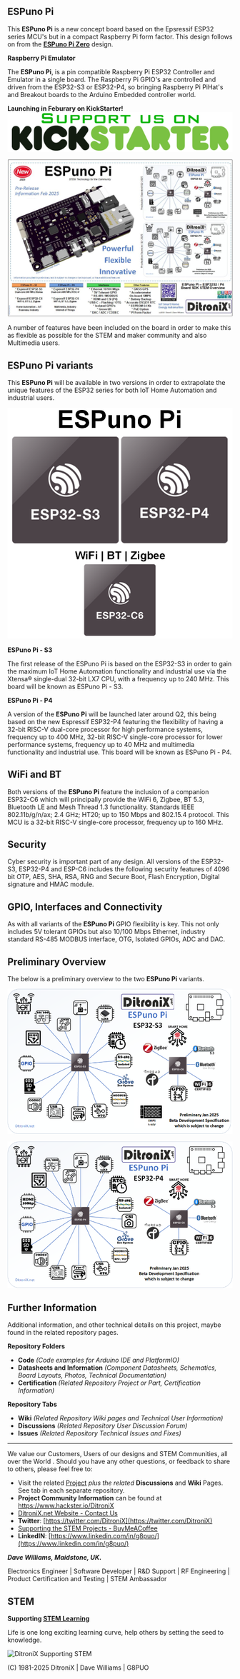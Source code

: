 ## ESPuno Pi 

This **ESPuno Pi** is a new concept board based on the Epsressif ESP32 series MCU's but in a compact Raspberry Pi form factor.  This design follows on from the [**ESPuno Pi Zero**](https://github.com/DitroniX/ESPuno-Pi-Zero_WiFi-BT-Zigbee-Thread-60V) design.

**Raspberry Pi Emulator**

The **ESPuno Pi**, is a pin compatible Raspberry Pi ESP32 Controller and Emulator in a single board.  The Raspberry Pi GPIO's are controlled and driven from the ESP32-S3 or ESP32-P4, so bringing Raspberry Pi PiHat's and Breakout boards to the Arduino Embedded controller world.

**Launching in Feburary on KickStarter!**
[![KickStarter](https://github.com/DitroniX/DitroniX/blob/main/Files/KickStarter-SupportUs.png 'KickStarter')](https://www.kickstarter.com/profile/ditronix/created)


![ESPuno Pi - Espressif MCUs](https://github.com/DitroniX/DitroniX/blob/main/Files/ESPuno%20Pi%20-Block%20Diagram%20-%20PreRelease%20Information.jpg)

A number of features have been included on the board in order to make this as flexible as possible for the STEM and maker community and also Multimedia users.

## ESPuno Pi variants

This **ESPuno Pi** will be available in two versions in order to extrapolate the unique features of the ESP32 series for both IoT Home Automation and industrial users.

![ESPuno Pi - Espressif MCUs](https://github.com/DitroniX/ESPuno-Pi-Raspberry-Pi-ESP32-Controller-Emulator/blob/main/Datasheets%20and%20Information/ESPuno%20Pi%20-%20Espressif%20MCUs.png)

**ESPuno Pi  - S3**

The first release of the ESPuno Pi is based on the ESP32-S3 in order to gain the maximum IoT Home Automation functionality and industrial use via the Xtensa® single-dual 32-bit LX7 CPU, with a frequency up to 240 MHz. This board will be known as ESPuno Pi  - S3.

**ESPuno Pi  - P4**

A version of the **ESPuno Pi** will be launched later around Q2, this being based on the new Espressif ESP32-P4 featuring the flexibility of having a 32-bit RISC-V dual-core processor for high performance systems, frequency up to 400 MHz, 32-bit RISC-V single-core processor for lower performance systems, frequency up to 40 MHz and multimedia functionality and industrial use. This board will be known as ESPuno Pi  - P4.

## WiFi and BT

Both versions of the **ESPuno Pi** feature the inclusion of a companion ESP32-C6 which will principally provide the WiFi 6, Zigbee, BT 5.3, Bluetooth LE and Mesh Thread 1.3 functionality. Standards IEEE 802.11b/g/n/ax; 2.4 GHz; HT20; up to 150 Mbps and 802.15.4 protocol. This MCU is a 32-bit RISC-V single-core processor, frequency up to 160 MHz.

## Security

Cyber security is important part of any design. All versions of the ESP32-S3, ESP32-P4 and ESP-C6 includes the following security features of 4096 bit OTP, AES, SHA, RSA, RNG and Secure Boot, Flash Encryption, Digital signature and HMAC module.

## GPIO, Interfaces and Connectivity

As with all variants of the **ESPuno Pi** GPIO flexibility is key. This not only includes 5V tolerant GPIOs but also 10/100 Mbps Ethernet, industry standard RS-485 MODBUS interface, OTG, Isolated GPIOs, ADC and DAC.

## Preliminary Overview

The below is a preliminary overview to the two **ESPuno Pi** variants.

![ESPuno Pi S3](https://github.com/DitroniX/ESPuno-Pi-Raspberry-Pi-ESP32-Controller-Emulator/blob/main/Datasheets%20and%20Information/ditronix.net%20ESPuno%20Pi%20-%20ESP32-S3.png)

![ESPuno Pi P4](https://github.com/DitroniX/ESPuno-Pi-Raspberry-Pi-ESP32-Controller-Emulator/blob/main/Datasheets%20and%20Information/ditronix.net%20ESPuno%20Pi%20-%20ESP32-P4.png)
## **Further Information**

Additional information, and other technical details on this project, maybe found in the related repository pages.

**Repository Folders**

 - **Code** *(Code examples for Arduino  IDE and PlatformIO)*
 -  **Datasheets and Information** *(Component Datasheets, Schematics, Board Layouts, Photos, Technical Documentation)*
 - **Certification** *(Related Repository Project or Part, Certification Information)*

**Repository Tabs**

 - **Wiki** *(Related Repository Wiki pages and Technical User Information)*
 - **Discussions** *(Related Repository User Discussion Forum)*
 - **Issues** *(Related Repository Technical Issues and Fixes)*

***

We value our Customers, Users of our designs and STEM Communities, all over the World . Should you have any other questions, or feedback to share to others, please feel free to:

* Visit the related [Project](https://github.com/DitroniX?tab=repositories) *plus the related* **Discussions** and **Wiki** Pages.  See tab in each separate repository.
* **Project Community Information** can be found at https://www.hackster.io/DitroniX
* [DitroniX.net Website - Contact Us](https://ditronix.net/contact/)
* **Twitter**: [https://twitter.com/DitroniX](https://twitter.com/DitroniX)
* [Supporting the STEM Projects - BuyMeACoffee](https://www.buymeacoffee.com/DitroniX)
*  **LinkedIN**: [https://www.linkedin.com/in/g8puo/](https://www.linkedin.com/in/g8puo/)

***Dave Williams, Maidstone, UK.***

Electronics Engineer | Software Developer | R&D Support | RF Engineering | Product Certification and Testing | STEM Ambassador

## STEM

**Supporting [STEM Learning](https://www.stem.org.uk/)**

Life is one long exciting learning curve, help others by setting the seed to knowledge.

![DitroniX Supporting STEM](https://hackster.imgix.net/uploads/attachments/1606838/stem_ambassador_-_100_volunteer_badge_edxfxlrfbc1_bjdqharfoe1_xbqi2KUcri.png?auto=compress%2Cformat&w=540&fit=max)




(C) 1981-2025 DitroniX | Dave Williams | G8PUO
